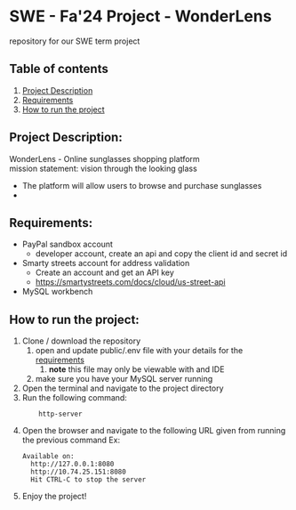 # SWE - Fa'24 Project - WonderLens
repository for our SWE term project


## Table of contents
1. [Project Description](#description)
2. [Requirements](#requirements)
3. [How to run the project](#How-to-run)  


## <a name="description"> Project Description: </a>


WonderLens - Online sunglasses shopping platform  
mission statement:  vision through the looking glass
- The platform will allow users to browse and purchase sunglasses  
- 


## <a name="requirements"> Requirements: </a>
- PayPal sandbox account
  - developer account, create an api and copy the client id and secret id
- Smarty streets account for address validation
  - Create an account and get an API key
  - https://smartystreets.com/docs/cloud/us-street-api
- MySQL workbench

## <a name="How-to-run">How to run the project: </a>
1. Clone / download the repository
   1. open and update public/.env file with your details for the [requirements](#requirements)
      1. **note** this file may only be viewable with and IDE 
   2. make sure you have your MySQL server running
2. Open the terminal and navigate to the project directory
3. Run the following command:
    ```
        http-server 
    ```
4. Open the browser and navigate to the following URL given from running the previous command Ex:
    ``` 
    Available on:
      http://127.0.0.1:8080
      http://10.74.25.151:8080
      Hit CTRL-C to stop the server
      ```
5. Enjoy the project!